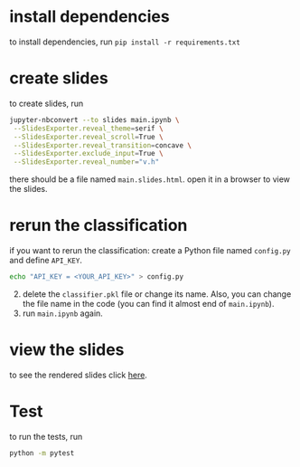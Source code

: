 # install dependencies
to install dependencies, run `pip install -r requirements.txt`

# create slides
to create slides, run
```bash
jupyter-nbconvert --to slides main.ipynb \
 --SlidesExporter.reveal_theme=serif \
 --SlidesExporter.reveal_scroll=True \
 --SlidesExporter.reveal_transition=concave \
 --SlidesExporter.exclude_input=True \
 --SlidesExporter.reveal_number="v.h"
```

there should be a file named `main.slides.html`. open it in a browser to view the slides.


# rerun the classification
if you want to rerun the classification:
create a Python file named `config.py` and define `API_KEY`.
```bash
echo "API_KEY = <YOUR_API_KEY>" > config.py
```
2. delete the `classifier.pkl` file or change its name. Also, you can change the file name in the code (you can find it almost end of `main.ipynb`).
3. run `main.ipynb` again.


# view the slides
to see the rendered slides click [here](https://kkasra12.github.io/act_visualization/main.slides.html#/).


# Test
to run the tests, run
```bash
python -m pytest
```

